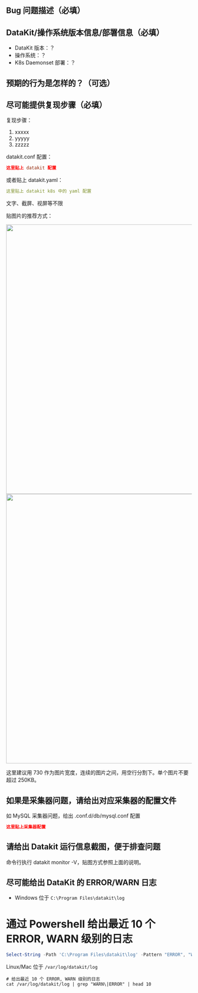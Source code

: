 ## Bug 问题描述（必填）

## DataKit/操作系统版本信息/部署信息（必填）

- DataKit 版本：？
- 操作系统：？
- K8s Daemonset 部署：？

<!--
建议提供命令 datakit version 的输出
-->

## 预期的行为是怎样的？（可选）
<!--
尽可能详细说明预期行为，如果是文档中就有的功能说明，可贴出文档链接
-->

## 尽可能提供复现步骤（必填）

复现步骤：

1. xxxxx
1. yyyyy
1. zzzzz

datakit.conf 配置：

```toml
这里贴上 datakit 配置
```

或者贴上 datakit.yaml：

```yaml
这里贴上 datakit k8s 中的 yaml 配置
```

文字、截屏、视屏等不限

贴图片的推荐方式：

<img src="/uploads/1d10e09cb7292de571axxxxxxxxxxxxx/image-1.png"  width="730">

<img src="/uploads/1d10e09cb7292de571axxxxxxxxxxxxx/image-2.png"  width="730">

这里建议用 730 作为图片宽度，连续的图片之间，用空行分割下。单个图片不要超过 250KB。

## 如果是采集器问题，请给出对应采集器的配置文件


如 MySQL 采集器问题，给出 .conf.d/db/mysql.conf 配置

```toml
这里贴上采集器配置
```

## 请给出 Datakit 运行信息截图，便于排查问题

命令行执行 datakit monitor -V，贴图方式参照上面的说明。

## 尽可能给出 DataKit 的 ERROR/WARN 日志

- Windows 位于 `C:\Program Files\datakit\log`

# 通过 Powershell 给出最近 10 个 ERROR, WARN 级别的日志

```powershell
Select-String -Path 'C:\Program Files\datakit\log' -Pattern "ERROR", "WARN"  | Select-Object Line -Last 10
```

Linux/Mac 位于 `/var/log/datakit/log`

```shell
# 给出最近 10 个 ERROR, WARN 级别的日志
cat /var/log/datakit/log | grep "WARN\|ERROR" | head 10
```

